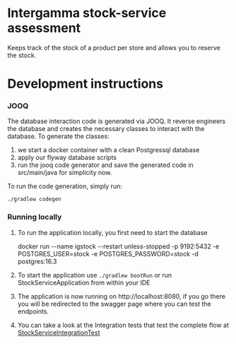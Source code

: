 # Intergamma stock-service assessment 

Keeps track of the stock of a product per store and allows you to reserve the stock. 

# Development instructions

### JOOQ
The database interaction code is generated via JOOQ. 
It reverse engineers the database and creates the necessary classes to interact with the database.
To generate the classes:
1. we start a docker container with a clean Postgressql database 
2. apply our flyway database scripts
3. run the jooq code generator and save the generated code in src/main/java for simplicity now.

To run the code generation, simply run:

    ./gradlew codegen

### Running locally

1. To run the application locally, you first need to start the database 

    docker run --name igstock --restart unless-stopped -p 9192:5432 -e POSTGRES_USER=stock -e POSTGRES_PASSWORD=stock -d postgres:16.3

2. To start the application use `./gradlew bootRun` or run StockServiceApplication from within your IDE

3. The application is now running on http://localhost:8080, if you go there you will be redirected to the swagger page where you can test the endpoints.

4. You can take a look at the Integration tests that test the complete flow at [StockServiceIntegrationTest](src/test/kotlin/net/intergamma/stock/StockServiceIntegrationTest.kt)